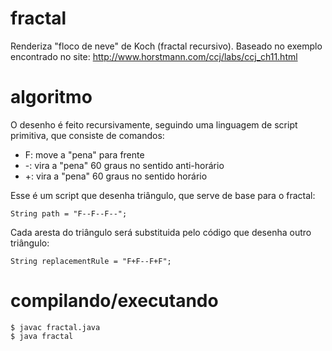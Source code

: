 fractal
=======

Renderiza "floco de neve" de Koch (fractal recursivo).
Baseado no exemplo encontrado no site: http://www.horstmann.com/ccj/labs/ccj_ch11.html

algoritmo
=========

O desenho é feito recursivamente, seguindo uma linguagem de script
primitiva, que consiste de comandos:

 * F: move a "pena" para frente
 * -: vira a "pena" 60 graus no sentido anti-horário
 * +: vira a "pena" 60 graus no sentido horário

Esse é um script que desenha triângulo, que serve de base para o fractal:

    String path = "F--F--F--";

Cada aresta do triângulo será substituida pelo código que desenha outro triângulo:

    String replacementRule = "F+F--F+F";

compilando/executando
=====================

    $ javac fractal.java
    $ java fractal
